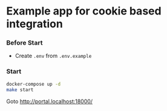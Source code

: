 # Example app for cookie based integration

### Before Start

- Create `.env` from `.env.example`

### Start

```sh
docker-compose up -d
make start
```

Goto http://portal.localhost:18000/

